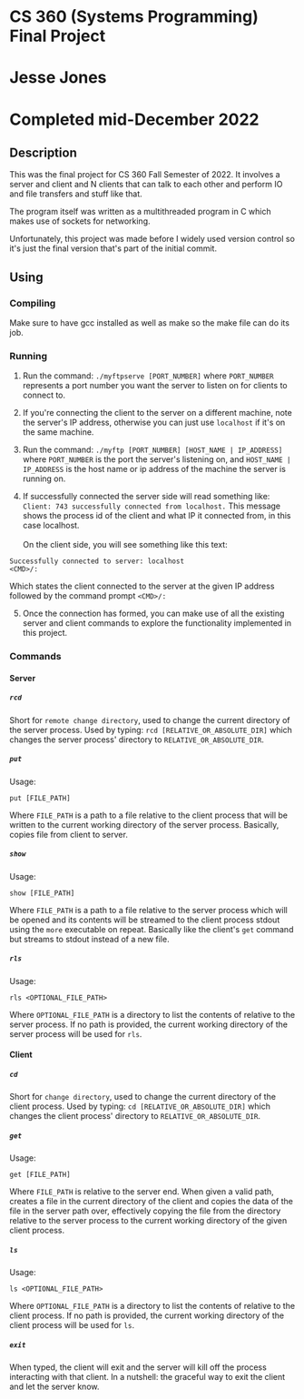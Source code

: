 # CS 360 (Systems Programming) Final Project
# Jesse Jones
# Completed mid-December 2022

## Description
This was the final project for CS 360 Fall Semester of 2022. It involves a server and client 
and N clients that can talk to each other and perform IO and file transfers and stuff like that.

The program itself was written as a multithreaded program in C which makes use of sockets for networking.

Unfortunately, this project was made before I widely used version control so it's just the final version that's part of the initial commit.

## Using
### Compiling
Make sure to have gcc installed as well as make so the make file can do its job.

### Running
1. Run the command: `./myftpserve [PORT_NUMBER]`
where `PORT_NUMBER` represents a port number you want the server 
to listen on for clients to connect to.

2. If you're connecting the client to the server on a different machine, note the server's IP address, 
otherwise you can just use `localhost` if it's on the same machine.

3. Run the command: `./myftp [PORT_NUMBER] [HOST_NAME | IP_ADDRESS]` where `PORT_NUMBER` is the port the 
server's listening on, and `HOST_NAME | IP_ADDRESS` is the host name or ip address of the machine the server
is running on.

4. If successfully connected the server side will read something like: <br>
`Client: 743 successfully connected from localhost.`
This message shows the process id of the client 
and what IP it connected from, in this case localhost. <br> <br>
On the client side, you will see something like this text:
```
Successfully connected to server: localhost
<CMD>/:
```
Which states the client connected to the server at the given IP address 
followed by the command prompt `<CMD>/:`

5. Once the connection has formed, you can make use of all the existing server 
and client commands to explore the functionality implemented in this project.

### Commands

#### Server

##### `rcd`
Short for `remote change directory`, used to change the current directory of the server process.
Used by typing:
`rcd [RELATIVE_OR_ABSOLUTE_DIR]`
which changes the server process' directory to `RELATIVE_OR_ABSOLUTE_DIR`.

##### `put`
Usage:
```
put [FILE_PATH]
```
Where `FILE_PATH` is a path to a file relative to the client process that will be written 
to the current working directory of the server process.
Basically, copies file from client to server.

##### `show`
Usage:
```
show [FILE_PATH]
```
Where `FILE_PATH` is a path to a file relative to the server process 
which will be opened and its contents will be streamed
to the client process stdout using the `more` executable on repeat.
Basically like the client's `get` command but streams to stdout instead of a new file.

##### `rls`
Usage:
```
rls <OPTIONAL_FILE_PATH>
```
Where `OPTIONAL_FILE_PATH` is a directory to list the contents of relative to the server process.
If no path is provided, the current working directory of the server process will be used for `rls`.

#### Client

##### `cd`
Short for `change directory`, used to change the current directory of the client process.
Used by typing:
`cd [RELATIVE_OR_ABSOLUTE_DIR]`
which changes the client process' directory to `RELATIVE_OR_ABSOLUTE_DIR`.

##### `get`
Usage:
```
get [FILE_PATH]
```
Where `FILE_PATH` is relative to the server end. When given a valid path, creates a file in the current directory 
of the client and copies the data of the file in the server path over, effectively copying the file from the directory
relative to the server process to the current working directory of the given client process.

##### `ls`
Usage:
```
ls <OPTIONAL_FILE_PATH>
```
Where `OPTIONAL_FILE_PATH` is a directory to list the contents of relative to the client process.
If no path is provided, the current working directory of the client process will be used for `ls`.

##### `exit`
When typed, the client will exit and the server will kill off the process interacting with that client.
In a nutshell: the graceful way to exit the client and let the server know.